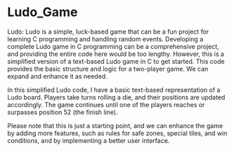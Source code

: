 # Ludo_Game

Ludo: Ludo is a simple, luck-based game that can be a fun project for learning C programming and handling random events.
Developing a complete Ludo game in C programming can be a comprehensive project, and providing the entire code here would be too lengthy. 
However, this is a simplified version of a text-based Ludo game in C to get started. 
This code provides the basic structure and logic for a two-player game. We can expand and enhance it as needed.

In this simplified Ludo code, I have a basic text-based representation of a Ludo board. Players take turns rolling a die, and their positions are updated accordingly. The game continues until one of the players reaches or surpasses position 52 (the finish line).

Please note that this is just a starting point, and we can enhance the game by adding more features, such as rules for safe zones, special tiles, and win conditions, and by implementing a better user interface.
